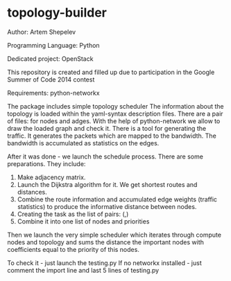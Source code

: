 topology-builder
================

Author: Artem Shepelev

Programming Language: Python

Dedicated project: OpenStack

This repository is created and filled up due to participation in the Google Summer of Code 2014 contest

Requirements: python-networkx


The package includes simple topology scheduler
The information about the topology is loaded within the yaml-syntax description files. There are a pair of files: for nodes and adges.
With the help of python-network we allow to draw the loaded graph and check it.
There is a tool for generating the traffic. It generates the packets which are mapped to the bandwidth.
The bandwidth is accumulated as statistics on the edges.

After it was done - we launch the schedule process.
There are some preparations. They include:
1) Make adjacency matrix.
2) Launch the Dijkstra algorithm for it. We get shortest routes and distances.
3) Combine the route information and accumulated edge weights (traffic statistics) to produce the informative distance between nodes.
4) Creating the task as the list of pairs: (<node>,<priority>)
5) Combine it into one list of nodes and priorities

Then we launch the very simple scheduler which iterates through compute nodes and topology and sums the distance the important nodes with coefficients equal to the priority of this nodes.

To check it - just launch the testing.py
If no networkx installed - just comment the import line and last 5 lines of testing.py